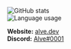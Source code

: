 ![GitHub stats](https://github-readme-stats.vercel.app/api?username=alvesvaren&show_icons=true&count_private=true&theme=dark&bg_color=0d1117&hide_border=true)
<br/>
![Language usage](https://github-readme-stats.vercel.app/api/top-langs/?username=alvesvaren&layout=compact&langs_count=8&card_width=445&theme=dark&bg_color=0d1117&hide_border=true)

**Website:** [alve.dev](https://alve.dev/)
<br/>
**Discord:** [Alve#0001](https://discordapp.com/channels/@me/265918045069770753/)
